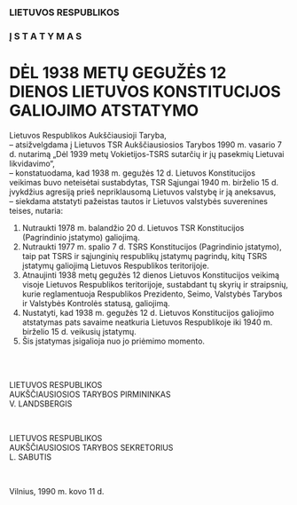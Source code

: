 ### LIETUVOS RESPUBLIKOS

### Į S T A T Y M A S

# DĖL 1938 METŲ GEGUŽĖS 12 DIENOS LIETUVOS KONSTITUCIJOS GALIOJIMO ATSTATYMO

Lietuvos Respublikos Aukščiausioji Taryba,  
– atsižvelgdama į Lietuvos TSR Aukščiausiosios Tarybos 1990 m. vasario 7 d. nutarimą „Dėl 1939 metų Vokietijos-TSRS sutarčių ir jų pasekmių Lietuvai likvidavimo“,  
– konstatuodama, kad 1938 m. gegužės 12 d. Lietuvos Konstitucijos veikimas buvo neteisėtai sustabdytas, TSR Sąjungai 1940 m. birželio 15 d. įvykdžius agresiją prieš nepriklausomą Lietuvos valstybę ir ją aneksavus,  
– siekdama atstatyti pažeistas tautos ir Lietuvos valstybės suverenines teises, nutaria:

1. Nutraukti 1978 m. balandžio 20 d. Lietuvos TSR Konstitucijos (Pagrindinio įstatymo) galiojimą.
2. Nutraukti 1977 m. spalio 7 d. TSRS Konstitucijos (Pagrindinio įstatymo), taip pat TSRS ir sąjunginių respublikų įstatymų pagrindų, kitų TSRS įstatymų galiojimą Lietuvos Respublikos teritorijoje.
3. Atnaujinti 1938 metų gegužės 12 dienos Lietuvos Konstitucijos veikimą visoje Lietuvos Respublikos teritorijoje, sustabdant tų skyrių ir straipsnių, kurie reglamentuoja Respublikos Prezidento, Seimo, Valstybės Tarybos ir Valstybės Kontrolės statusą, galiojimą.
4. Nustatyti, kad 1938 m. gegužės 12 d. Lietuvos Konstitucijos galiojimo atstatymas pats savaime neatkuria Lietuvos Respublikoje iki 1940 m. birželio 15 d. veikusių įstatymų.
5. Šis įstatymas įsigalioja nuo jo priėmimo momento.
  
&nbsp;  
&nbsp;  
  
LIETUVOS RESPUBLIKOS  
AUKŠČIAUSIOSIOS TARYBOS PIRMININKAS  
V. LANDSBERGIS  
  
&nbsp;  
  
LIETUVOS RESPUBLIKOS  
AUKŠČIAUSIOSIOS TARYBOS SEKRETORIUS  
L. SABUTIS  
  
&nbsp;  
  
Vilnius, 1990 m. kovo 11 d.  
